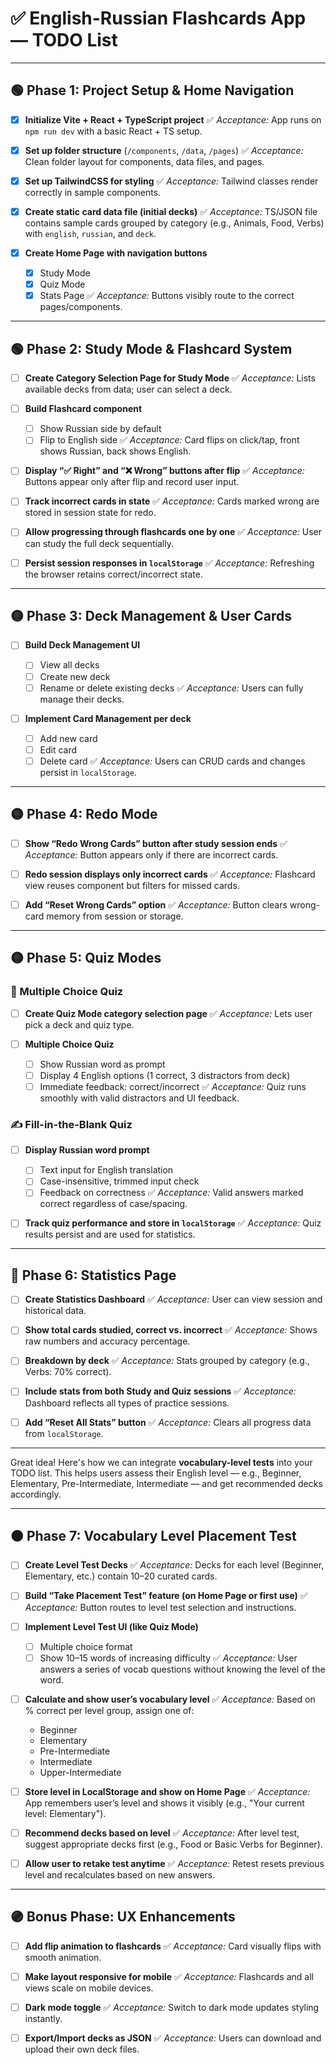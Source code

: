 # ✅ English-Russian Flashcards App — TODO List

---

## 🟢 Phase 1: Project Setup & Home Navigation

* [x] **Initialize Vite + React + TypeScript project**
  ✅ *Acceptance:* App runs on `npm run dev` with a basic React + TS setup.

* [x] **Set up folder structure** (`/components`, `/data`, `/pages`)
  ✅ *Acceptance:* Clean folder layout for components, data files, and pages.

* [x] **Set up TailwindCSS for styling**
  ✅ *Acceptance:* Tailwind classes render correctly in sample components.

* [x] **Create static card data file (initial decks)**
  ✅ *Acceptance:* TS/JSON file contains sample cards grouped by category (e.g., Animals, Food, Verbs) with `english`, `russian`, and `deck`.

* [x] **Create Home Page with navigation buttons**

  * [x] Study Mode
  * [x] Quiz Mode
  * [x] Stats Page
    ✅ *Acceptance:* Buttons visibly route to the correct pages/components.

---

## 🟢 Phase 2: Study Mode & Flashcard System

* [ ] **Create Category Selection Page for Study Mode**
  ✅ *Acceptance:* Lists available decks from data; user can select a deck.

* [ ] **Build Flashcard component**

  * [ ] Show Russian side by default
  * [ ] Flip to English side
    ✅ *Acceptance:* Card flips on click/tap, front shows Russian, back shows English.

* [ ] **Display “✅ Right” and “❌ Wrong” buttons after flip**
  ✅ *Acceptance:* Buttons appear only after flip and record user input.

* [ ] **Track incorrect cards in state**
  ✅ *Acceptance:* Cards marked wrong are stored in session state for redo.

* [ ] **Allow progressing through flashcards one by one**
  ✅ *Acceptance:* User can study the full deck sequentially.

* [ ] **Persist session responses in `localStorage`**
  ✅ *Acceptance:* Refreshing the browser retains correct/incorrect state.

---

## 🟡 Phase 3: Deck Management & User Cards

* [ ] **Build Deck Management UI**

  * [ ] View all decks
  * [ ] Create new deck
  * [ ] Rename or delete existing decks
    ✅ *Acceptance:* Users can fully manage their decks.

* [ ] **Implement Card Management per deck**

  * [ ] Add new card
  * [ ] Edit card
  * [ ] Delete card
    ✅ *Acceptance:* Users can CRUD cards and changes persist in `localStorage`.

---

## 🟡 Phase 4: Redo Mode

* [ ] **Show “Redo Wrong Cards” button after study session ends**
  ✅ *Acceptance:* Button appears only if there are incorrect cards.

* [ ] **Redo session displays only incorrect cards**
  ✅ *Acceptance:* Flashcard view reuses component but filters for missed cards.

* [ ] **Add “Reset Wrong Cards” option**
  ✅ *Acceptance:* Button clears wrong-card memory from session or storage.

---

## 🟡 Phase 5: Quiz Modes

### 🧪 Multiple Choice Quiz

* [ ] **Create Quiz Mode category selection page**
  ✅ *Acceptance:* Lets user pick a deck and quiz type.

* [ ] **Multiple Choice Quiz**

  * [ ] Show Russian word as prompt
  * [ ] Display 4 English options (1 correct, 3 distractors from deck)
  * [ ] Immediate feedback: correct/incorrect
    ✅ *Acceptance:* Quiz runs smoothly with valid distractors and UI feedback.

### ✍️ Fill-in-the-Blank Quiz

* [ ] **Display Russian word prompt**

  * [ ] Text input for English translation
  * [ ] Case-insensitive, trimmed input check
  * [ ] Feedback on correctness
    ✅ *Acceptance:* Valid answers marked correct regardless of case/spacing.

* [ ] **Track quiz performance and store in `localStorage`**
  ✅ *Acceptance:* Quiz results persist and are used for statistics.

---

## 🔴 Phase 6: Statistics Page

* [ ] **Create Statistics Dashboard**
  ✅ *Acceptance:* User can view session and historical data.

* [ ] **Show total cards studied, correct vs. incorrect**
  ✅ *Acceptance:* Shows raw numbers and accuracy percentage.

* [ ] **Breakdown by deck**
  ✅ *Acceptance:* Stats grouped by category (e.g., Verbs: 70% correct).

* [ ] **Include stats from both Study and Quiz sessions**
  ✅ *Acceptance:* Dashboard reflects all types of practice sessions.

* [ ] **Add “Reset All Stats” button**
  ✅ *Acceptance:* Clears all progress data from `localStorage`.

---
Great idea! Here's how we can integrate **vocabulary-level tests** into your TODO list. This helps users assess their English level — e.g., Beginner, Elementary, Pre-Intermediate, Intermediate — and get recommended decks accordingly.

---

## 🟠 Phase 7: Vocabulary Level Placement Test

* [ ] **Create Level Test Decks**
  ✅ *Acceptance:* Decks for each level (Beginner, Elementary, etc.) contain 10–20 curated cards.

* [ ] **Build “Take Placement Test” feature (on Home Page or first use)**
  ✅ *Acceptance:* Button routes to level test selection and instructions.

* [ ] **Implement Level Test UI (like Quiz Mode)**

  * [ ] Multiple choice format
  * [ ] Show 10–15 words of increasing difficulty
    ✅ *Acceptance:* User answers a series of vocab questions without knowing the level of the word.

* [ ] **Calculate and show user’s vocabulary level**
  ✅ *Acceptance:* Based on % correct per level group, assign one of:

  * Beginner
  * Elementary
  * Pre-Intermediate
  * Intermediate
  * Upper-Intermediate

* [ ] **Store level in LocalStorage and show on Home Page**
  ✅ *Acceptance:* App remembers user’s level and shows it visibly (e.g., "Your current level: Elementary").

* [ ] **Recommend decks based on level**
  ✅ *Acceptance:* After level test, suggest appropriate decks first (e.g., Food or Basic Verbs for Beginner).

* [ ] **Allow user to retake test anytime**
  ✅ *Acceptance:* Retest resets previous level and recalculates based on new answers.

---


## 🟣 Bonus Phase: UX Enhancements

* [ ] **Add flip animation to flashcards**
  ✅ *Acceptance:* Card visually flips with smooth animation.

* [ ] **Make layout responsive for mobile**
  ✅ *Acceptance:* Flashcards and all views scale on mobile devices.

* [ ] **Dark mode toggle**
  ✅ *Acceptance:* Switch to dark mode updates styling instantly.

* [ ] **Export/Import decks as JSON**
  ✅ *Acceptance:* Users can download and upload their own deck files.
